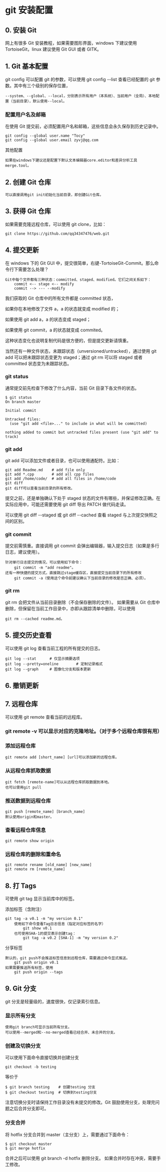 # git 安装配置

## 0. 安装 Git

网上有很多 Git 安装教程，如果需要图形界面，windows 下建议使用 TortoiseGit，linux 建议使用 Git GUI 或者 GITK。

## 1. Git 基本配置

git config 可以配置 git 的参数，可以使用 git config --list 查看已经配置的 git 参数。其中有三个级别的保存位置，

    --system、--global、--local，分别表示所有用户（本系统）、当前用户（全局）、本地配置（当前目录），默认使用--local。

### 配置用户名及邮箱

在使用 Git 提交前，必须配置用户名和邮箱，这些信息会永久保存到历史记录中。

    git config --global user.name "Tocy"
    git config --global user.email zyvj@qq.com

其他配置

    如果在windows下建议还是配置下默认文本编辑器core.editor和差异分析工具merge.tool。

## 2. 创建 Git 仓库

    可以直接调用git init初始化当前目录，即创建Git仓库。

## 3. 获得 Git 仓库

如果需要克隆远程仓库，可以使用 git clone，比如：

    git clone https://github.com/qq34347476/web.git

## 4. 提交更新

在 windows 下的 Git GUI 中，提交很简单，右键-TortoiseGit-Commit。那么命令行下需要怎么处理？

    Git中每个文件都有三种状态：committed、staged、modified。它们之间关系如下：
        commit <-- stage <-- modify
        commit --> --- --modify

我们获取的 Git 仓库中的所有文件都是 committed 状态，

如果你在本地修改了文件 a，a 的状态就变成 modified 的；

如果使用 git add a，a 的状态变成 staged；

如果使用 git commit，a 的状态就变成 commited。

这种状态变化也说明复制代码是很方便的，但是提交更新请慎重。

当然还有一种文件状态，未跟踪状态（unversioned/untracked），通过使用 git add 可以把未跟踪状态变更为 staged；通过 git rm 可以将 staged 或者 committed 状态变为未跟踪状态。

### git status

通常提交前先检查下修改了什么内容，当前 Git 目录下各文件的状态。

    $ git status
    On branch master

    Initial commit

    Untracked files:
      (use "git add <file>..." to include in what will be committed)

    nothing added to commit but untracked files present (use "git add" to track)

### git add

git add 可以添加文件或者目录，也可以使用通配符。比如：

    git add Readme.md    # add file only
    git add *.cpp        # add all cpp files
    git add /home/code/  # add all files in /home/code
    git diff
    git diff可以查看当前目录的所有修改。

提交之前，还是单独确认下处于 staged 状态的文件有哪些，并保证修改正确。在实际应用中，可能还需要使用 git diff 导出 PATCH 做代码走读。

可以使用 git diff --staged 或 git diff --cached 查看 staged 与上次提交快照之间的区别。

### git commit

提交前需慎重。直接调用 git commit 会弹出编辑器，输入提交日志（如果是多行日志，建议使用）。

    针对单行日志提交的情况，可以使用如下命令：
        git commit -m "add readme"。
    还有一种快捷的提交方式，直接跳过stage缓存区，直接提交当前目录下的所有修改
        git commit -a（使用这个命令前建议确认下当前目录的修改是否正确、必须）。

### git rm

git rm 会把文件从当前目录删除（不会保存删除的文件）。
如果需要从 Git 仓库中删除，但保留在当前工作目录中，亦即从跟踪清单中删除，可以使用

    git rm --cached readme.md。

## 5. 提交历史查看

可以使用 git log 查看当前工程的所有提交的日志。

    git log --stat      # 仅显示摘要选项
    git log --pretty=oneline        # 定制记录格式
    git log --graph     # 图像化分支和版本更新

## 6. 撤销更新

## 7. 远程仓库

可以使用 git remote 查看当前的远程库。

### git remote -v 可以显示对应的克隆地址。（对于多个远程仓库很有用）

### 添加远程仓库

    git remote add [short_name] [url]可以添加新的远程仓库。

### 从远程仓库抓取数据

    git fetch [remote-name]可以从远程仓库抓取数据到本地。
    也可以使用git pull

### 推送数据到远程仓库

    git push [remote_name] [branch_name]
    默认使用origin和master。

### 查看远程仓库信息

    git remote show origin

### 远程仓库的删除和重命名

    git remote rename [old_name] [new_name]
    git remote rm [remote_name]

## 8. 打 Tags

可使用 git tag 显示当前库中的标签。

添加标签（含附注）

    git tag -a v0.1 -m "my version 0.1"
        使用如下命令查看Tag日志信息（指定对应标签的名字）
            git show v0.1
        也可使用SHA-1的提交表示创建tag：
            git tag -a v0.2 [SHA-1] -m "my version 0.2"

分享标签

    默认的，git push不会推送标签信息到远程仓库，需要通过命令显式推送。
        git push origin v0.1
    如果需要推送所有标签，使用
        git push origin --tags

## 9. Git 分支

git 分支是轻量级的，速度很快，仅记录索引信息。

### 显示所有分支

    使用git branch可显示当前所有分支。
    可以使用--merged和--no-merged查看已经合并、未合并的分支。

### 创建及切换分支

可以使用下面命令直接切换并创建分支

    git checkout -b testing

等价于

    $ git branch testing    # 创建testing 分支
    $ git checkout testing  # 切换到testing分支

注意切换分支时请保持工作目录没有未提交的修改。Git 鼓励使用分支，处理完问题之后合并分支即可。

### 分支合并

将 hotfix 分支合并到 master（主分支）上，需要通过下面命令：

    $ git checkout master
    $ git merge hotfix

合并之后可以使用 git branch -d hotfix 删除分支。
如果合并时存在冲突，需要手工修改。
